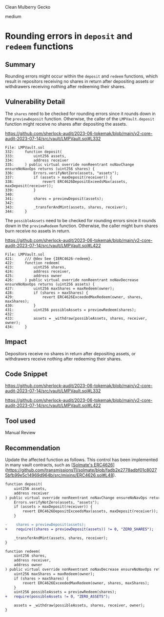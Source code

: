 Clean Mulberry Gecko

medium

# Rounding errors in `deposit` and `redeem` functions
## Summary

Rounding errors might occur within the `deposit` and `redeem` functions, which result in repositors receiving no shares in return after depositing assets or withdrawers receiving nothing after redeeming their shares.

## Vulnerability Detail

The `shares` need to be checked for rounding errors since it rounds down in the `previewDeposit` function. Otherwise, the caller of the  `LMPVault.deposit` function might receive no shares after depositing the assets.

https://github.com/sherlock-audit/2023-06-tokemak/blob/main/v2-core-audit-2023-07-14/src/vault/LMPVault.sol#L332

```solidity
File: LMPVault.sol
332:     function deposit(
333:         uint256 assets,
334:         address receiver
335:     ) public virtual override nonReentrant noNavChange ensureNoNavOps returns (uint256 shares) {
336:         Errors.verifyNotZero(assets, "assets");
337:         if (assets > maxDeposit(receiver)) {
338:             revert ERC4626DepositExceedsMax(assets, maxDeposit(receiver));
339:         }
340: 
341:         shares = previewDeposit(assets);
342: 
343:         _transferAndMint(assets, shares, receiver);
344:     }
```

The `possibleAssets` need to be checked for rounding errors since it rounds down in the `previewRedeem` function. Otherwise, the caller might burn shares burn receive no assets in return.

https://github.com/sherlock-audit/2023-06-tokemak/blob/main/v2-core-audit-2023-07-14/src/vault/LMPVault.sol#L422

```solidity
File: LMPVault.sol
421:     /// @dev See {IERC4626-redeem}.
422:     function redeem(
423:         uint256 shares,
424:         address receiver,
425:         address owner
426:     ) public virtual override nonReentrant noNavDecrease ensureNoNavOps returns (uint256 assets) {
427:         uint256 maxShares = maxRedeem(owner);
428:         if (shares > maxShares) {
429:             revert ERC4626ExceededMaxRedeem(owner, shares, maxShares);
430:         }
431:         uint256 possibleAssets = previewRedeem(shares);
432: 
433:         assets = _withdraw(possibleAssets, shares, receiver, owner);
434:     }
```

## Impact

Depositors receive no shares in return after depositing assets, or withdrawers receive nothing after redeeming their shares.

## Code Snippet

https://github.com/sherlock-audit/2023-06-tokemak/blob/main/v2-core-audit-2023-07-14/src/vault/LMPVault.sol#L332

https://github.com/sherlock-audit/2023-06-tokemak/blob/main/v2-core-audit-2023-07-14/src/vault/LMPVault.sol#L422

## Tool used

Manual Review

## Recommendation

Update the affected function as follows. This control has been implemented in many vault contracts, such as [[Solmate's ERC4626](https://github.com/transmissions11/solmate/blob/fadb2e2778adbf01c80275bfb99e5c14969d964b/src/mixins/ERC4626.sol#L48)](https://github.com/transmissions11/solmate/blob/fadb2e2778adbf01c80275bfb99e5c14969d964b/src/mixins/ERC4626.sol#L48).

```diff
function deposit(
    uint256 assets,
    address receiver
) public virtual override nonReentrant noNavChange ensureNoNavOps returns (uint256 shares) {
    Errors.verifyNotZero(assets, "assets");
    if (assets > maxDeposit(receiver)) {
        revert ERC4626DepositExceedsMax(assets, maxDeposit(receiver));
    }

-    shares = previewDeposit(assets);
+    require((shares = previewDeposit(assets)) != 0, "ZERO_SHARES");

    _transferAndMint(assets, shares, receiver);
}
```

```diff
function redeem(
    uint256 shares,
    address receiver,
    address owner
) public virtual override nonReentrant noNavDecrease ensureNoNavOps returns (uint256 assets) {
    uint256 maxShares = maxRedeem(owner);
    if (shares > maxShares) {
        revert ERC4626ExceededMaxRedeem(owner, shares, maxShares);
    }
    uint256 possibleAssets = previewRedeem(shares);
+   require(possibleAssets != 0, "ZERO_ASSETS");

    assets = _withdraw(possibleAssets, shares, receiver, owner);
}
```